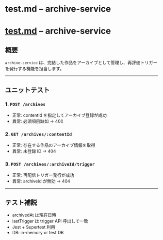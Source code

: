 # test.md – archive-service

# [test.md](http://test.md/) – archive-service

## 概要

`archive-service` は、完結した作品をアーカイブとして管理し、再評価トリガーを発行する機能を担当します。

---

## ユニットテスト

### 1. `POST /archives`

- 正常: contentId を指定してアーカイブ登録が成功
- 異常: 必須項目缺如 -> 400

### 2. `GET /archives/:contentId`

- 正常: 存在する作品のアーカイブ情報を取得
- 異常: 未登録 ID -> 404

### 3. `POST /archives/:archiveId/trigger`

- 正常: 再配信トリガー発行が成功
- 異常: archiveId が無効 -> 404

---

## テスト補説

- archivedAt は現在日時
- lastTrigger は trigger API 呼出しで一致
- Jest + Supertest 利用
- DB: in-memory or test DB